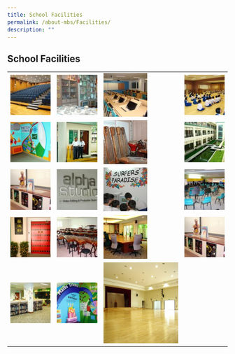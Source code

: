 ```yaml
---
title: School Facilities
permalink: /about-mbs/Facilities/
description: ""
---
```

## School Facilities 


|   |   |   |   |
|---|---|---|---|
|  ![](/images/facilities-19.jpeg) |  ![](/images/facilities-1.jpeg) | ![](/images/facilities-2.jpeg)  | ![](/images/facilities-3.jpeg)  |
| ![](/images/facilities-4.jpeg)  | ![](/images/facilities-5.jpeg)  | ![](/images/facilities-6.jpeg)  |  ![](/images/facilities-7.jpeg) |
| ![](/images/facilities-8.jpeg)  | ![](/images/facilities-9.jpeg)  | ![](/images/facilities-10.jpeg)  |  ![](/images/facilities-11.jpeg) |
|  ![](/images/facilities-12.jpeg) | ![](/images/facilities-13.jpeg)  | ![](/images/facilities-14.jpeg)  |  ![](/images/facilities-8.jpeg) |
|  ![](/images/facilities-16.jpeg) |  ![](/images/facilities-17.jpeg) |   <img src="/images/facilities-18.jpeg" width="185.23" height="185.23" alt="">  |   |



		 
		 